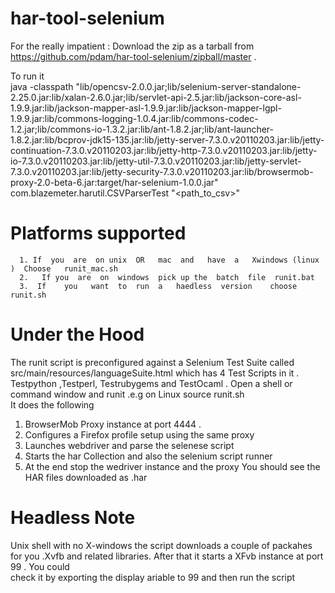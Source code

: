 har-tool-selenium
==
For  the  really  impatient  :
  Download  the    zip  as a  tarball from  https://github.com/pdam/har-tool-selenium/zipball/master . 


To  run   it  
java   -classpath "lib/opencsv-2.0.0.jar;lib/selenium-server-standalone-2.25.0.jar:lib/xalan-2.6.0.jar;lib/servlet-api-2.5.jar:lib/jackson-core-asl-1.9.9.jar:lib/jackson-mapper-asl-1.9.9.jar:lib/jackson-mapper-lgpl-1.9.9.jar:lib/commons-logging-1.0.4.jar:lib/commons-codec-1.2.jar;lib/commons-io-1.3.2.jar:lib/ant-1.8.2.jar;lib/ant-launcher-1.8.2.jar:lib/bcprov-jdk15-135.jar:lib/jetty-server-7.3.0.v20110203.jar:lib/jetty-continuation-7.3.0.v20110203.jar:lib/jetty-http-7.3.0.v20110203.jar:lib/jetty-io-7.3.0.v20110203.jar:lib/jetty-util-7.3.0.v20110203.jar:lib/jetty-servlet-7.3.0.v20110203.jar:lib/jetty-security-7.3.0.v20110203.jar:lib/browsermob-proxy-2.0-beta-6.jar:target/har-selenium-1.0.0.jar"  com.blazemeter.harutil.CSVParserTest   "<path_to_csv>"


Platforms  supported 
====
      1. If  you  are  on unix  OR   mac  and   have  a   Xwindows (linux  )  Choose   runit_mac.sh  
      2.   If you  are  on  windows  pick up the  batch  file  runit.bat
      3.  If    you   want  to  run  a   haedless  version    choose    runit.sh


Under  the  Hood
====

The runit script   is  preconfigured   against  a   Selenium   Test  Suite  called   src/main/resources/languageSuite.html 
which  has 4  Test  Scripts in it  . Testpython ,Testperl, Testrubygems  and  TestOcaml  .  Open a    shell or  command  window
and    runit  .e.g  on  Linux 
     source   runit.sh  
It  does   the   following 
   1.  BrowserMob Proxy  instance   at  port 4444 . 
   2. Configures a    Firefox  profile   setup  using  the  same  proxy 
   3. Launches   webdriver   and  parse  the  selenese   script 
   4. Starts  the  har  Collection and  also  the  selenium  script  runner
   5. At  the end  stop   the  wedriver instance  and the  proxy
   You   should   see  the  HAR  files   downloaded   as   <Scriptname>.har   

Headless Note 
=====
Unix   shell   with no  X-windows  the   script   downloads  a  couple  of  packahes
for   you .Xvfb  and   related  libraries.  After   that  it   starts a   XFvb   instance   at   port  99  . You  could  
check  it  by  exporting  the   display   ariable  to 99  and  then   run the script 


